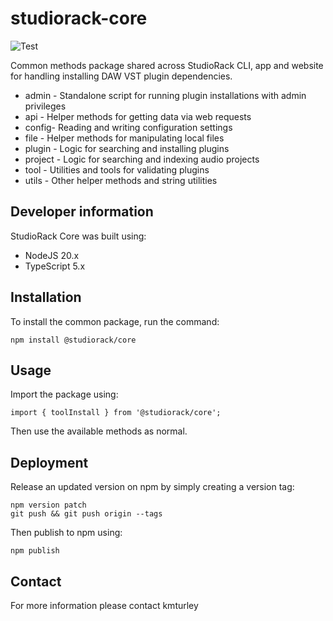 # studiorack-core

![Test](https://github.com/studiorack/studiorack-core/workflows/Test/badge.svg)

Common methods package shared across StudioRack CLI, app and website for handling installing DAW VST plugin dependencies.

- admin - Standalone script for running plugin installations with admin privileges
- api - Helper methods for getting data via web requests
- config- Reading and writing configuration settings
- file - Helper methods for manipulating local files
- plugin - Logic for searching and installing plugins
- project - Logic for searching and indexing audio projects
- tool - Utilities and tools for validating plugins
- utils - Other helper methods and string utilities

## Developer information

StudioRack Core was built using:

- NodeJS 20.x
- TypeScript 5.x

## Installation

To install the common package, run the command:

    npm install @studiorack/core

## Usage

Import the package using:

    import { toolInstall } from '@studiorack/core';

Then use the available methods as normal.

## Deployment

Release an updated version on npm by simply creating a version tag:

    npm version patch
    git push && git push origin --tags

Then publish to npm using:

    npm publish

## Contact

For more information please contact kmturley

